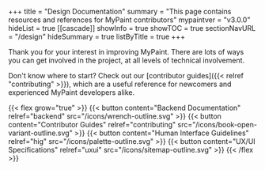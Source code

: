 +++
title = "Design Documentation"
summary = "This page contains resources and references for MyPaint contributors"
mypaintver = "v3.0.0"
hideList = true
[[cascade]]
showInfo = true
showTOC = true
sectionNavURL = "/design"
hideSummary = true
listByTitle = true
+++

Thank you for your interest in improving MyPaint. There are lots of ways you can
get involved in the project, at all levels of technical involvement.<!--more-->

Don't know where to start? Check out our [contributor guides]({{< relref "contributing" >}}),
which are a useful reference for newcomers and experienced MyPaint developers alike.

{{< flex grow="true" >}}
    {{< button content="Backend Documentation" relref="backend" src="/icons/wrench-outline.svg" >}}
    {{< button content="Contributor Guides" relref="contributing" src="/icons/book-open-variant-outline.svg" >}}
    {{< button content="Human Interface Guidelines" relref="hig" src="/icons/palette-outline.svg" >}}
    {{< button content="UX/UI Specifications" relref="uxui" src="/icons/sitemap-outline.svg" >}}
{{< /flex >}}
